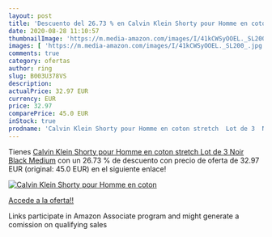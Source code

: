 ```yaml
---
layout: post
title: 'Descuento del 26.73 % en Calvin Klein Shorty pour Homme en coton '
date: 2020-08-28 11:10:57
thumbnailImage: 'https://m.media-amazon.com/images/I/41kCWSyOOEL._SL200_.jpg'
images: [ 'https://m.media-amazon.com/images/I/41kCWSyOOEL._SL200_.jpg' ]
comments: true
category: ofertas
author: ring
slug: B003U378VS
description:
actualPrice: 32.97 EUR
currency: EUR
price: 32.97
comparePrice: 45.0 EUR
inStock: true
prodname: 'Calvin Klein Shorty pour Homme en coton stretch  Lot de 3  Noir  Black   Medium'
---
```


Tienes [Calvin Klein Shorty pour Homme en coton stretch  Lot de 3  Noir  Black   Medium](https://www.amazon.fr/dp/B003U378VS/?tag=tolees0d-21) con un 26.73 % de descuento con precio de oferta de 32.97 EUR (original: 45.0 EUR) en el siguiente enlace!

[![Calvin Klein Shorty pour Homme en coton ](https://m.media-amazon.com/images/I/41kCWSyOOEL._SL200_.jpg)](https://www.amazon.fr/dp/B003U378VS/?tag=tolees0d-21)

[Accede a la oferta!!](https://www.amazon.fr/dp/B003U378VS/?tag=tolees0d-21)

Links participate in Amazon Associate program and might generate a comission on qualifying sales


